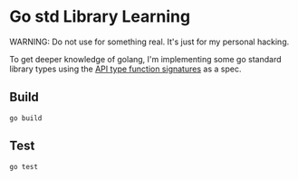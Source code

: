 # Go std Library Learning

WARNING: Do not use for something real. It's just for my personal hacking.

To get deeper knowledge of golang, I'm implementing some go standard library types using the [API type function signatures](https://pkg.go.dev/std) as a spec.


## Build

`go build`

## Test

`go test`

